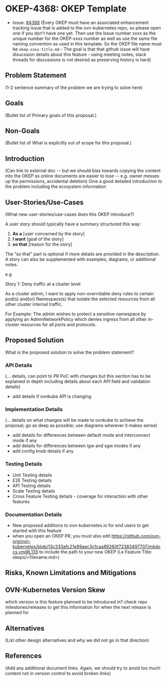 # OKEP-4368: OKEP Template

* Issue: [#4368](https://github.com/ovn-org/ovn-kubernetes/issues/4368)
(Every OKEP must have an associated enhancement tracking issue that is
added to the ovn-kubernetes repo, so please open one if you don't have one
yet. Then use the Issue number xxxx as the unique number for the OKEP-xxxx
number as well as use the same file naming convention as used in this template.
So the OKEP file name must be `okep-xxxx-title.md` - The goal is that that
github issue will have disucssion details about this feature - using meeting
notes; slack threads for discussions is not desired as preserving history is
hard)

## Problem Statement

(1-2 sentence summary of the problem we are trying to solve here)

## Goals

(Bullet list of Primary goals of this proposal.)

## Non-Goals

(Bullet list of What is explicitly out of scope for this proposal.)

## Introduction

(Can link to external doc -- but we should bias towards copying
the content into the OKEP as online documents are easier to lose
-- e.g. owner messes up the permissions, accidental deletion)
Give a good detailed introduction to the problem including the
ecosystem information

## User-Stories/Use-Cases

(What new user-stories/use-cases does this OKEP introduce?)

A user story should typically have a summary structured this way:

1. **As a** [user concerned by the story]
2. **I want** [goal of the story]
3. **so that** [reason for the story]

The “so that” part is optional if more details are provided in the description.
A story can also be supplemented with examples, diagrams, or additional notes.

e.g

Story 1: Deny traffic at a cluster level

As a cluster admin, I want to apply non-overridable deny rules to certain pod(s)
and(or) Namespace(s) that isolate the selected resources from all other cluster
internal traffic.

For Example: The admin wishes to protect a sensitive namespace by applying an
AdminNetworkPolicy which denies ingress from all other in-cluster resources
for all ports and protocols.

## Proposed Solution

What is the proposed solution to solve the problem statement?

### API Details

(... details, can point to PR PoC with changes but this section has to be
explained in depth including details about each API field and validation
details)

* add details if ovnkube API is changing

### Implementation Details

(... details on what changes will be made to ovnkube to achieve the
proposal; go as deep as possible; use diagrams wherever it makes sense)

* add details for differences between default mode and interconnect mode if any
* add details for differences between lgw and sgw modes if any
* add config knob details if any

### Testing Details

* Unit Testing details
* E2E Testing details
* API Testing details
* Scale Testing details
* Cross Feature Testing details - coverage for interaction with other features

### Documentation Details

* New proposed additions to ovn-kubernetes.io for end users
to get started with this feature
* when you open an OKEP PR; you must also edit
https://github.com/ovn-org/ovn-kubernetes/blob/13c333afc21e89aec3cfcaa89260f72383497707/mkdocs.yml#L135
to include the path to your new OKEP (i.e Feature Title: okeps/<filename.md>)

## Risks, Known Limitations and Mitigations

## OVN-Kubernetes Version Skew

which version is this feature planned to be introduced in?
check repo milestones/releases to get this information for
when the next release is planned for

## Alternatives

(List other design alternatives and why we did not go in that
direction)

## References

(Add any additional document links. Again, we should try to avoid
too much content not in version control to avoid broken links)